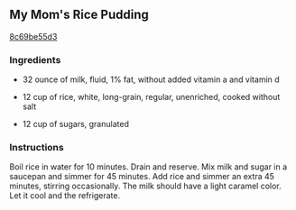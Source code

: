 ## My Mom's Rice Pudding

[8c69be55d3](http://www.food.com/recipe/my-moms-rice-pudding-220491)

### Ingredients

 - 32 ounce of milk, fluid, 1% fat, without added vitamin a and vitamin d

 - 12 cup of rice, white, long-grain, regular, unenriched, cooked without salt

 - 12 cup of sugars, granulated

### Instructions

Boil rice in water for 10 minutes. Drain and reserve. Mix milk and sugar in a saucepan and simmer for 45 minutes. Add rice and simmer an extra 45 minutes, stirring occasionally. The milk should have a light caramel color. Let it cool and the refrigerate.
